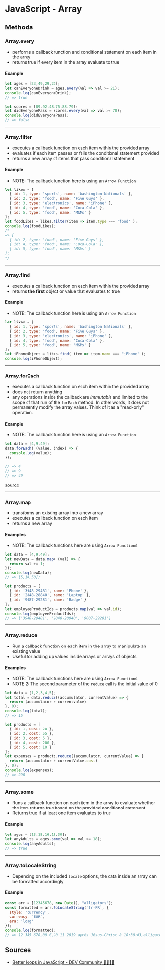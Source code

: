 # JavaScript - Array

## Methods

### Array.every

- performs a callback function and conditional statement on each item in the array
- returns true if every item in the array evaluate to true

#### Example

```js
let ages = [23,49,29,21];
let canEveryoneDrink = ages.every(val => val >= 21);
console.log(canEveryoneDrink);
// => true
```

```js
let scores = [89,92,48,75,88,79];
let didEveryonePass = scores.every(val => val >= 70);
console.log(didEveryonePass);
// => false
```

---

### Array.filter

- executes a callback function on each item within the provided array
- evaluates if each item passes or fails the conditional statement provided
- returns a new array of items that pass conditional statement

#### Example

- NOTE: The callback function here is using an `Arrow Function`

```js
let likes = [
  { id: 1, type: 'sports', name: 'Washington Nationals' },
  { id: 2, type: 'food', name: 'Five Guys' },
  { id: 3, type: 'electronics', name: 'iPhone' },
  { id: 4, type: 'food', name: 'Coca-Cola' },
  { id: 5, type: 'food', name: 'M&Ms' }
];
let foodLikes = likes.filter(item => item.type === 'food' );
console.log(foodLikes);
/*
=> [
  { id: 2, type: 'food', name: 'Five Guys' },
  { id: 4, type: 'food', name: 'Coca-Cola' },
  { id: 5, type: 'food', name: 'M&Ms' }
];
*/
```

---

### Array.find

- executes a callback function on each item within the provided array
- returns **the first** object or value that evaluates to true

#### Example

- NOTE: The callback function here is using an `Arrow Function`

```js
let likes = [
  { id: 1, type: 'sports', name: 'Washington Nationals' },
  { id: 2, type: 'food', name: 'Five Guys' },
  { id: 3, type: 'electronics', name: 'iPhone' },
  { id: 4, type: 'food', name: 'Coca-Cola' },
  { id: 5, type: 'food', name: 'M&Ms' }
];
let iPhoneObject = likes.find( item => item.name === "iPhone" );
console.log(iPhoneObject);
```

---

### Array.forEach

- executes a callback function on each item within the provided array
- does not return anything
- any operations inside the callback are *immutable* and limited to the scope of that run of the `forEach` method. In other words, it does not permanently modify the array values. Think of it as a "read-only" operation.

#### Example

- NOTE: The callback function here is using an `Arrow Function`

```js
let data = [4,9,49];
data.forEach( (value, index) => {
  console.log(value);
});

// => 4
// => 9
// => 49
```

[source](https://developer.mozilla.org/en-US/docs/Web/JavaScript/Reference/Global_Objects/Array/forEach)

---

### Array.map

- transforms an existing array into a new array
- executes a callback function on each item
- returns a new array

#### Examples

- NOTE: The callback functions here are using `Arrow Function`s

```js
let data = [4,9,49];
let newData = data.map( (val) => {
  return val += 1;
});
console.log(newData);
// => [5,10,50];
```

```js
let products = [
  { id: '3948-29481', name: 'Phone' },
  { id: '2848-28840', name: 'Laptop' },
  { id: '9087-29281', name: 'Badge' }
];
let employeeProductIds = products.map(val => val.id);
console.log(employeeProductIds);
// => ['3948-29481', '2848-28840', '9087-29281']
```

---

### Array.reduce

- Run a callback function on each item in the array to manipulate an existing value
- Useful for adding up values inside arrays or arrays of objects

#### Examples

- NOTE: The callback functions here are using `Arrow Function`s
- NOTE 2: The second parameter of the `reduce` call is the initial value of 0

```js
let data = [1,2,3,4,5];
let total = data.reduce((accumulator, currentValue) => {
  return (accumulator + currentValue)
}, 0);
console.log(total);
// => 15
```

```js
let products = [
  { id: 1, cost: 20 },
  { id: 2, cost: 55 },
  { id: 3, cost: 5 },
  { id: 4, cost: 200 },
  { id: 5, cost: 10 }
];
let expenses = products.reduce((accumulator, currentValue) => {
  return (accumulator + currentValue.cost)
}, 0);
console.log(expenses);
// => 290
```

---

### Array.some

- Runs a callback function on each item in the array to evaluate whether the item returns true based on the provided conditional statement
- Returns true if at least one item evaluates to true

#### Example

```js
let ages = [13,15,16,18,30];
let anyAdults = ages.some(val => val >= 18);
console.log(anyAdults);
// => true
```

---

### Array.toLocaleString

- Depending on the included `locale` options, the data inside an array can be formatted accordingly

#### Example

```js
const arr = [12345678, new Date(), "alligators"];
const formatted = arr.toLocaleString(`fr-FR`, {
  style: 'currency',
  currency: 'EUR',
  era: 'long'
});
console.log(formatted);
// => 12 345 678,00 €,10 11 2019 après Jésus-Christ à 18:30:03,alligators
```

## Sources

- [Better loops in JavaScript - DEV Community 👩‍💻👨‍💻](https://dev.to/kartik2406/better-loops-in-javascript-2716)
